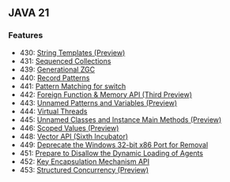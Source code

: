 ## JAVA 21

### Features
- 430:	[String Templates (Preview)](https://openjdk.org/jeps/430)
- 431:	[Sequenced Collections](https://openjdk.org/jeps/431)
- 439:	[Generational ZGC](https://openjdk.org/jeps/439)
- 440:	[Record Patterns](https://openjdk.org/jeps/440)
- 441:	[Pattern Matching for switch](https://openjdk.org/jeps/441)
- 442:	[Foreign Function & Memory API (Third Preview)](https://openjdk.org/jeps/442)
- 443:	[Unnamed Patterns and Variables (Preview)](https://openjdk.org/jeps/443)
- 444:	[Virtual Threads](https://openjdk.org/jeps/444)
- 445:	[Unnamed Classes and Instance Main Methods (Preview)](https://openjdk.org/jeps/445)
- 446:	[Scoped Values (Preview)](https://openjdk.org/jeps/446)
- 448:	[Vector API (Sixth Incubator)](https://openjdk.org/jeps/448)
- 449:	[Deprecate the Windows 32-bit x86 Port for Removal](https://openjdk.org/jeps/449)
- 451:	[Prepare to Disallow the Dynamic Loading of Agents](https://openjdk.org/jeps/451)
- 452:	[Key Encapsulation Mechanism API](https://openjdk.org/jeps/452)
- 453:	[Structured Concurrency (Preview)](https://openjdk.org/jeps/453)

